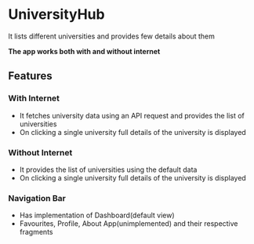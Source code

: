 # UniversityHub
 It lists different universities and provides few details about them

**The app works both with and without internet**

## Features

### With Internet
 - It fetches university data using an API request and provides the list of universities
 - On clicking a single university full details of the university is displayed

### Without Internet
 - It provides the list of universities using the default data
 - On clicking a single university full details of the university is displayed

### Navigation Bar
 - Has implementation of Dashboard(default view)
 - Favourites, Profile, About App(unimplemented) and their respective fragments
